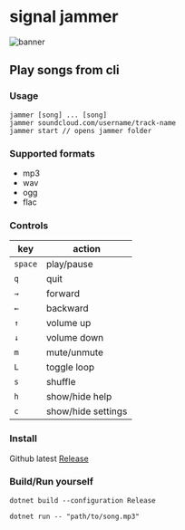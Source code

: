 # signal jammer 

![banner](https://raw.githubusercontent.com/jooapa/signal-jammer/412b81208a1b783fd0034d5a23b43a223c80e51b/images/banner.png)
## Play songs from cli

### Usage
```
jammer [song] ... [song]
jammer soundcloud.com/username/track-name 
jammer start // opens jammer folder
```

### Supported formats
- mp3
- wav
- ogg
- flac

### Controls

| key | action |
|  --------  |  -------  |
| `space` | play/pause |
| `q` | quit |
| `→` | forward |
| `←` | backward |
| `↑` | volume up |
| `↓` | volume down |
| `m` | mute/unmute |
| `L` | toggle loop |
| `s` | shuffle |
| `h` | show/hide help |
| `c` | show/hide settings |


### Install
Github latest [Release](https://github.com/jooapa/signal-jammer/releases/latest)

### Build/Run yourself
```
dotnet build --configuration Release
```
```
dotnet run -- "path/to/song.mp3"
```